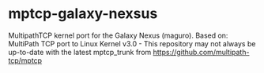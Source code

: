 mptcp-galaxy-nexsus
===================

MultipathTCP kernel port for the Galaxy Nexus (maguro). Based on: MultiPath TCP port to Linux Kernel v3.0 - This repository may not always be up-to-date with the latest mptcp_trunk from https://github.com/multipath-tcp/mptcp
